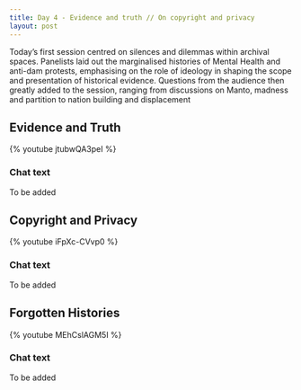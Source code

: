 ```yaml
---
title: Day 4 - Evidence and truth // On copyright and privacy
layout: post
---
```


Today’s first session centred on silences and dilemmas within archival spaces. Panelists laid out the marginalised histories of Mental Health and anti-dam protests, emphasising on the role of ideology in shaping the scope and presentation of historical evidence. Questions from the audience then greatly added to the session, ranging from discussions on Manto, madness and partition to nation building and displacement

## Evidence and Truth

{% youtube jtubwQA3peI %}

### Chat text
To be added
<!---
01:28:04	Aparna Vaidik:	Please do type in your questions in the chat. We will collate them

01:35:17	Aparna Vaidik:	Seems like Prof. Balaram is a rather thorough researcher making historians redundant!

01:39:40	Aparna Vaidik:	David Tyrell Records: http://blog.wellcomelibrary.org/2013/09/fighting-the-cold-war-david-tyrrell-and-the-common-cold/#_ga=2.181260452.26701150.1591889385-1716900898.1591889385

01:42:09	Aparna Vaidik:	Northern Arizona Archives Website: https://nau.edu/special-collections/

01:42:31	Aswin S:	I think some (or much?) of the Wellcome Library is there in archive.org. Not sure if the relevant parts are available there though..

01:43:07	yamaha:	@Kelly and Sam : How does an academic institutional archive that's just starting out, go about setting up a digitization workflow?

01:43:14	yamaha:	What kind of housekeeping do we need to take care of before we jump into scanning and cataloging?

01:46:20	Aparna Vaidik:	Could we talk a little bit about the significance of forgotten histories especially in relation to scientific research

01:47:29	Deepika S:	As archivists, how can we do more to ensure that we have better, more thorough information about women? How can we figure this out at an institutional level?

01:49:12	Tassadaque Hussain:	  Is your Archives also embarking on Microfilming of records, since Microfilms are better for long term archival preservation.

01:50:52	Hari Sridhar:	This discussion is based on the following articles: 

https://science.thewire.in/the-sciences/finding-dorothy-hamre-the-first-person-to-isolate-a-strain-of-a-coronavirus/https://library.nau.edu/speccoll/blog/2020/05/finding-a-forgotten-virologist-in-the-archives/ 

https://frontline.thehindu.com/dispatches/article31584134.ece

01:52:05	Anup Sharma:	It says that "the page cannot be found"



01:52:52	aditi:	How about assigning orchid id to researchers of the past?

01:56:04	yamaha:	Finding Dorothy Hamre, the First Person to Isolate a Strain of a Coronavirus: https:/library.nau.edu/speccoll/blog/2020/05/finding-a-forgotten-virologist-in-the-archives/



Finding a forgotten virologist in the archives:

https://library.nau.edu/speccoll/blog/2020/05/finding-a-forgotten-virologist-in-the-archives/



Putting a face to Dorothy Hamre, the experimental scientist who discovered the coronavirus:

https://frontline.thehindu.com/dispatches/article31584134.ece



01:57:11	Hari Sridhar:	Question for Professor Balaram: I was struck by this quote in your article on Dorothy Hamre: "Time and history blot out small merit and fatten big glory." It is clear why this is a problem in relation to historical accuracy and in terms of providing fair credit for ideas. How do you think it affects the contemporary practice of science?

01:57:14	Tassadaque Hussain:	 Are your digital collections downloadable?

02:00:04	Aparna Vaidik:	Another very interesting article on history of bacteriology: https://mmbr.asm.org/content/mmbr/40/4/793.full.pdf

02:09:26	Milli Network:	qUESTION FROM YOUTUBE: As the coronavirus is a current pandemic but it is some what linked to Dorothy Hamre's work in the past. So how are you trying to preserve this current link in terms of Archiving all the current data? - Patricia (from YouTube)

question from youtube!



02:10:19	aditi:	Thank fully scientists are now living out so much of their lives online now - twitter, Instagram etc. Simplifies things for researchers of tomorrow?

02:13:28	sangeeta d:	Resources shared from today's session. 

-->

## Copyright and Privacy

{% youtube iFpXc-CVvp0 %}

### Chat text
To be added


## Forgotten Histories

{% youtube MEhCslAGM5I %}

### Chat text
To be added
<!---
20:02:55	 From  Milli Network   to   Hari Sridhar(Privately) : im recording on my comp ..can you do one also?

20:03:08	 From  Hari Sridhar   to   Milli Network(Privately) : Yes

20:03:30	 From  Milli Network   to   Hari Sridhar(Privately) : np///am asking sangeeta

20:04:12	 From  Milli Network   to   Hari Sridhar(Privately) : asked Sangeeta to record on cloud.. you and I are doing it on our comps

20:04:31	 From  Hari Sridhar   to   Milli Network(Privately) : Ok

20:14:07	 From  Hari Sridhar   to   Venkat Srinivasan(Privately) : At some point should we share links of the blogpost and Balaram's articles with the audience?

20:27:34	 From  Hari Sridhar   to   Milli Network(Privately) : Has the participant limit been changed to 60? The number seems to be fluctuating around that, i.e. people going in and out, but it doesn't go above 61.

20:28:58	 From  Milli Network   to   Hari Sridhar(Privately) : not that I know of

20:29:01	 From  Milli Network   to   Hari Sridhar(Privately) : hmmm

20:30:06	 From  Hari Sridhar   to   Milli Network(Privately) : should check after the session.

20:31:46	 From  Milli Network   to   Hari Sridhar(Privately) : am looking in settings but don't see such a thing

20:32:16	 From  Hari Sridhar   to   Milli Network(Privately) : Ok, as we are talking it has gone up to 62:) so maybe it is okay. 

20:32:24	 From  Milli Network   to   Hari Sridhar(Privately) : cool

20:45:53	 From  Aparna Vaidik : Please do type in your questions in the chat. We will collate them

20:53:06	 From  Aparna Vaidik : Seems like Prof. Balaram is a rather thorough researcher making historians redundant!

20:57:29	 From  Aparna Vaidik : David Tyrell Records: http://blog.wellcomelibrary.org/2013/09/fighting-the-cold-war-david-tyrrell-and-the-common-cold/#_ga=2.181260452.26701150.1591889385-1716900898.1591889385

20:59:58	 From  Aparna Vaidik : Northern Arizona Archives Website: https://nau.edu/special-collections/

21:00:20	 From  Aswin S : I think some (or much?) of the Wellcome Library is there in archive.org. Not sure if the relevant parts are available there though..

21:00:55	 From  yamaha : @Kelly and Sam : How does an academic institutional archive that's just starting out, go about setting up a digitization workflow?

21:01:03	 From  yamaha : What kind of housekeeping do we need to take care of before we jump into scanning and cataloging?

21:03:07	 From  Venkat Srinivasan   to   Hari Sridhar(Privately) : Yes, do share? Sorry, just saw this.

21:04:09	 From  Aparna Vaidik : Could we talk a little bit about the significance of forgotten histories especially in relation to scientific research

21:05:18	 From  Deepika S : As archivists, how can we do more to ensure that we have better, more thorough information about women? How can we figure this out at an institutional level?

21:07:01	 From  Tassadaque Hussain :   Is your Archives also embarking on Microfilming of records, since Microfilms are better for long term archival preservation.

21:08:40	 From  Hari Sridhar : This discussion is based on the following articles: 

https://science.thewire.in/the-sciences/finding-dorothy-hamre-the-first-person-to-isolate-a-strain-of-a-coronavirus/https://library.nau.edu/speccoll/blog/2020/05/finding-a-forgotten-virologist-in-the-archives/ 

https://frontline.thehindu.com/dispatches/article31584134.ece

21:09:53	 From  Anup Sharma : It says that "the page cannot be found"



21:10:41	 From  aditi : How about assigning orchid id to researchers of the past?

21:13:53	 From  yamaha : Finding Dorothy Hamre, the First Person to Isolate a Strain of a Coronavirus: https:/library.nau.edu/speccoll/blog/2020/05/finding-a-forgotten-virologist-in-the-archives/



Finding a forgotten virologist in the archives:

https://library.nau.edu/speccoll/blog/2020/05/finding-a-forgotten-virologist-in-the-archives/



Putting a face to Dorothy Hamre, the experimental scientist who discovered the coronavirus:

https://frontline.thehindu.com/dispatches/article31584134.ece



21:15:00	 From  Hari Sridhar : Question for Professor Balaram: I was struck by this quote in your article on Dorothy Hamre: "Time and history blot out small merit and fatten big glory." It is clear why this is a problem in relation to historical accuracy and in terms of providing fair credit for ideas. How do you think it affects the contemporary practice of science?

21:15:03	 From  Tassadaque Hussain :  Are your digital collections downloadable?

21:17:53	 From  Aparna Vaidik : Another very interesting article on history of bacteriology: https://mmbr.asm.org/content/mmbr/40/4/793.full.pdf

21:24:51	 From  Venkat Srinivasan   to   Hari Sridhar(Privately) : probably wont get to this :( sorry

21:26:12	 From  Hari Sridhar   to   Venkat Srinivasan(Privately) : No problem.

21:27:15	 From  Milli Network : qUESTION FROM YOUTUBE: As the coronavirus is a current pandemic but it is some what linked to Dorothy Hamre's work in the past. So how are you trying to preserve this current link in terms of Archiving all the current data? - Patricia (from YouTube)

question from youtube!



21:28:09	 From  aditi : Thank fully scientists are now living out so much of their lives online now - twitter, Instagram etc. Simplifies things for researchers of tomorrow?

21:30:16	 From  Hari Sridhar   to   Venkat Srinivasan(Privately) : Thanks!

21:31:17	 From  sangeeta d : Resources shared from today's session. 

-->
